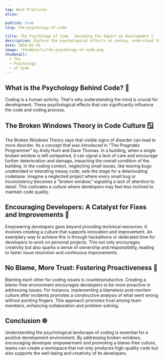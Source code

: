 ```yaml
---
tag: Best Practices
alias:

publish: true
slug: the-psychology-of-code

title: The Psychology of Code - Decoding the Impact on Development 🧠
description: Explore the psychological effects on coding, understand the impact of broken windows on culture, and discover defensive programming complexities.
date: 2024-02-10
image: /thumbnails/the-psychology-of-code.png
thumbnail:
  - The
  - Psychology
  - of Code
---
```


## What is the Psychology Behind Code? 🤔

Coding is a human activity. That's why understanding the mind is crucial for development. These psychological effects that can significantly influence the code and coding process.


## The Broken Windows Theory in Code Culture 🪟

The Broken Windows Theory says that visible signs of disorder can lead to more disorder. Its a concept that was introduced in "The Pragmatic Programmer" by Andy Hunt and Dave Thomas. In a building, when a single broken window is left unrepaired, it can signal a lack of care and encourage further deterioration and damage, impacting the overall condition of the building. In the coding context, neglecting small issues, like leaving bugs unattended or tolerating messy code, sets the stage for a deteriorating codebase. Imagine a neglected project where every small bug or inconsistency becomes a "broken window," signaling a lack of attention to detail. This cultivates a culture where developers may feel less inclined to maintain code quality.

## Encouraging Developers: A Catalyst for Fixes and Improvements 🚀

Empowering developers goes beyond providing technical resources. It involves creating a culture that supports innovation and improvement. An exemplary way to achieve this is through hackathons or dedicated time for developers to work on personal projects. This not only encourages creativity but also sparks a sense of ownership and responsibility, leading to faster issue resolution and continuous improvements.

## No Blame, More Trust: Fostering Proactiveness 💪

Blaming each other for coding issues is counterproductive. Creating a blame-free environment encourages developers to be more proactive in addressing issues. For instance, implementing a blameless post-mortem culture after incidents promotes a constructive analysis of what went wrong without pointing fingers. This approach promotes trust among team members, enhancing collaboration and problem-solving.

## Conclusion 🌐

Understanding the psychological landscape of coding is essential for a positive development environment. By addressing broken windows, encouraging developer empowerment and promoting a blame-free culture, teams can create a workspace that not only produces high-quality code but also supports the well-being and creativity of its developers.